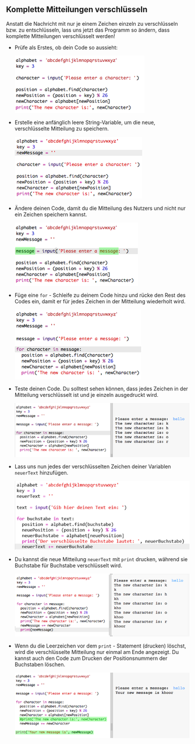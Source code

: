 ## Komplette Mitteilungen verschlüsseln

Anstatt die Nachricht mit nur je einem Zeichen einzeln zu verschlüsseln bzw. zu entschlüsseln, lass uns jetzt das Programm so ändern, dass komplette Mitteilungen verschlüsselt werden!

+ Prüfe als Erstes, ob dein Code so aussieht:
    
    ![screenshot](images/messages-character-finished.png)

+ Erstelle eine anfänglich leere String-Variable, um die neue, verschlüsselte Mitteilung zu speichern.
    
    ![screenshot](images/messages-newmessage.png)

+ Ändere deinen Code, damit du die Mitteilung des Nutzers und nicht nur ein Zeichen speichern kannst.
    
    ![screenshot](images/messages-message.png)

+ Füge eine `for` - Schleife zu deinem Code hinzu und rücke den Rest des Codes ein, damit er für jedes Zeichen in der Mitteilung wiederholt wird.
    
    ![screenshot](images/messages-loop.png)

+ Teste deinen Code. Du solltest sehen können, dass jedes Zeichen in der Mitteilung verschlüsselt ist und je einzeln ausgedruckt wird.
    
    ![screenshot](images/messages-loop-test.png)

+ Lass uns nun jedes der verschlüsselten Zeichen deiner Variablen `neuerText` hinzufügen.
    
    ![screenshot](images/messges-message-add-character.png)

+ Du kannst die neue Mitteilung `neuerText` mit `print` drucken, während sie Buchstabe für Buchstabe verschlüsselt wird.
    
    ![screenshot](images/messages-print-message-characters.png)

+ Wenn du die Leerzeichen vor dem `print` - Statement (drucken) löschst, wird die verschlüsselte Mitteilung nur einmal am Ende angezeigt. Du kannst auch den Code zum Drucken der Positionsnummern der Buchstaben löschen.
    
    ![screenshot](images/messages-print-message-comment.png)